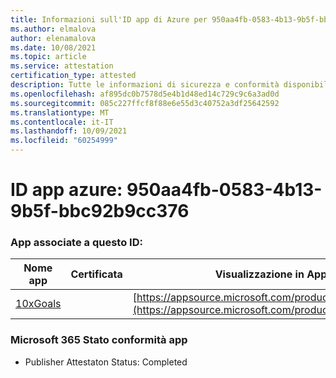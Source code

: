```yaml
---
title: Informazioni sull'ID app di Azure per 950aa4fb-0583-4b13-9b5f-bbc92b9cc376
ms.author: elmalova
author: elenamalova
ms.date: 10/08/2021
ms.topic: article
ms.service: attestation
certification_type: attested
description: Tutte le informazioni di sicurezza e conformità disponibili per 950aa4fb-0583-4b13-9b5f-bbc92b9cc376.
ms.openlocfilehash: af895dc0b7578d5e4b1d48ed14c729c9c6a3ad0d
ms.sourcegitcommit: 085c227ffcf8f88e6e55d3c40752a3df25642592
ms.translationtype: MT
ms.contentlocale: it-IT
ms.lasthandoff: 10/09/2021
ms.locfileid: "60254999"
---
```

# <a name="azure-app-id-950aa4fb-0583-4b13-9b5f-bbc92b9cc376"></a>ID app azure: 950aa4fb-0583-4b13-9b5f-bbc92b9cc376


### <a name="apps-associated-with-this-id"></a>App associate a questo ID:
| **Nome app** | **Certificata** | **Visualizzazione in AppSource** |
|--------------|---------------|-----------------------|
| [10xGoals](https://docs.microsoft.com/microsoft-365-app-certification/forward/WA200003122) |  | [https://appsource.microsoft.com/product/office/WA200003122](https://appsource.microsoft.com/product/office/WA200003122) |

### <a name="microsoft-365-app-compliance-status"></a>Microsoft 365 Stato conformità app
- Publisher Attestaton Status: Completed

